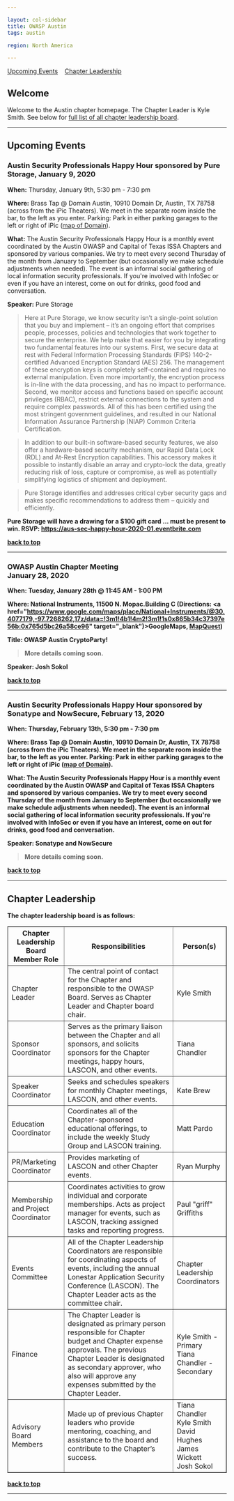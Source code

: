 ```yaml
---

layout: col-sidebar
title: OWASP Austin
tags: austin

region: North America

---
```

[Upcoming Events](#upcoming-events)&nbsp;&nbsp;&nbsp;   [Chapter Leadership](#chapter-leadership)

Welcome
-------
Welcome to the Austin chapter homepage. The Chapter Leader is Kyle Smith. See below for [full list of all chapter leadership board](#chapter-leadership).

<hr/>

Upcoming Events
---------------

### Austin Security Professionals Happy Hour sponsored by Pure Storage, January 9, 2020 ###

**When:** Thursday, January 9th, 5:30 pm - 7:30 pm

**Where:** Brass Tap @ Domain Austin, 10910 Domain Dr, Austin, TX 78758 (across from the iPic Theaters). We meet in the separate room inside the bar, to the left as you enter. Parking: Park in either parking garages to the left or right of iPic (<a href="https://www.simon.com/mall/the-domain/map/#/location/the-brass-tap" target="_blank">map of Domain</a>).

**What:** The Austin Security Professionals Happy Hour is a monthly event coordinated by the Austin OWASP and Capital of Texas ISSA Chapters and sponsored by various companies. We try to meet every second Thursday of the month from January to September (but occasionally we make schedule adjustments when needed). The event is an informal social gathering of local information security professionals. If you're involved with InfoSec or even if you have an interest, come on out for drinks, good food and conversation. 

**Speaker:** Pure Storage

<blockquote>Here at Pure Storage, we know security isn’t a single-point solution that you buy and implement – it’s an ongoing effort that comprises people, processes, policies and technologies that work together to secure the enterprise. We help make that easier for you by integrating two fundamental features into our systems. First, we secure data at rest with Federal Information Processing Standards (FIPS) 140-2-certified Advanced Encryption Standard (AES) 256. The management of these encryption keys is completely self-contained and requires no external manipulation. Even more importantly, the encryption process is in-line with the data processing, and has no impact to performance. Second, we monitor access and functions based on specific account privileges (RBAC), restrict external connections to the system and require complex passwords. All of this has been certified using the most stringent government guidelines, and resulted in our National Information Assurance Partnership (NIAP) Common Criteria Certification.</blockquote>

<blockquote>In addition to our built-in software-based security features, we also offer a hardware-based security mechanism, our Rapid Data Lock (RDL) and At-Rest Encryption capabilities. This accessory makes it possible to instantly disable an array and crypto-lock the data, greatly reducing risk of loss, capture or compromise, as well as potentially simplifying logistics of shipment and deployment.</blockquote>

<blockquote>Pure Storage identifies and addresses critical cyber security gaps and makes specific recommendations to address them – quickly and efficiently.</blockquote>

<strong>Pure Storage will have a drawing for a $100 gift card ... must be present to win.
RSVP: <a href="https://aus-sec-happy-hour-2020-01.eventbrite.com" target="_blank">https://aus-sec-happy-hour-2020-01.eventbrite.com</a>


[back to top](#owasp-austin)
<hr>

### OWASP Austin Chapter Meeting<br>January 28, 2020 ###

**When:** Tuesday, January 28th @ 11:45 AM - 1:00 PM

**Where:** National Instruments, 11500 N. Mopac.Building C (Directions: <a href="https://www.google.com/maps/place/National+Instruments/@30.4077179,-97.7268262,17z/data=!3m1!4b1!4m2!3m1!1s0x865b34c37397e56b:0x765d5bc26a58ce96" target="_blank")>GoogleMaps</a>, <a href="http://www.mapquest.com/maps?address=11500+N+Mo+Pac+Expy&amp;city=Austin&amp;state=TX&amp;zipcode=78759&amp;redirect=true"  target="_blank">MapQuest</a>)

**Title:** OWASP Austin CryptoParty!

<blockquote>More details coming soon.</blockquote>

**Speaker:** Josh Sokol

[back to top](#owasp-austin)
<hr>

### Austin Security Professionals Happy Hour sponsored by Sonatype and NowSecure, February 13, 2020 ###

**When:** Thursday, February 13th, 5:30 pm - 7:30 pm

**Where:** Brass Tap @ Domain Austin, 10910 Domain Dr, Austin, TX 78758 (across from the iPic Theaters). We meet in the separate room inside the bar, to the left as you enter. Parking: Park in either parking garages to the left or right of iPic (<a href="https://www.simon.com/mall/the-domain/map/#/location/the-brass-tap" target="_blank">map of Domain</a>).

**What:** The Austin Security Professionals Happy Hour is a monthly event coordinated by the Austin OWASP and Capital of Texas ISSA Chapters and sponsored by various companies. We try to meet every second Thursday of the month from January to September (but occasionally we make schedule adjustments when needed). The event is an informal social gathering of local information security professionals. If you're involved with InfoSec or even if you have an interest, come on out for drinks, good food and conversation. 

**Speaker:** Sonatype and NowSecure

<blockquote>More details coming soon.</blockquote>

[back to top](#owasp-austin)
<hr>

Chapter Leadership
------------------
The chapter leadership board is as follows:

<table cellpadding="5" cellspacing="0" border="1">
  <tr><th>Chapter Leadership Board Member Role</th>
      <th width="50%">Responsibilities</th>
      <th>Person(s)</th></tr>
  <tr><td>Chapter Leader</td>
      <td>The central point of contact for the Chapter and responsible to the OWASP Board. Serves as Chapter Leader and Chapter board chair.</td>
      <td>Kyle Smith</td></tr>
    <tr><td>Sponsor Coordinator</td>
      <td>Serves as the primary liaison between the Chapter and all sponsors, and solicits sponsors for the Chapter meetings, happy hours, LASCON, and other events.</td>
      <td>Tiana Chandler</td></tr>
    <tr><td>Speaker Coordinator</td>
      <td>Seeks and schedules speakers for monthly Chapter meetings, LASCON, and other events.</td>
      <td>Kate Brew</td></tr>
    <tr><td>Education Coordinator</td>
      <td>Coordinates all of the Chapter-sponsored educational offerings, to include the weekly Study Group and LASCON training.</td>
      <td>Matt Pardo</td></tr>
    <tr><td>PR/Marketing Coordinator</td>
      <td>Provides marketing of LASCON and other Chapter events.</td>
      <td>Ryan Murphy</td></tr>
    <tr><td>Membership and Project Coordinator</td>
      <td>Coordinates activities to grow individual and corporate memberships. Acts as project manager for events, such as LASCON, tracking assigned tasks and reporting progress.</td>
      <td>Paul "griff" Griffiths</td></tr>
    <tr><td>Events Committee</td>
      <td>All of the Chapter Leadership Coordinators are responsible for coordinating aspects of events, including the annual Lonestar Application Security Conference (LASCON). The Chapter Leader acts as the committee chair.</td>
      <td>Chapter Leadership Coordinators</td></tr>
    <tr><td>Finance</td>
      <td>The Chapter Leader is designated as primary person responsible for Chapter budget and Chapter expense approvals.
The previous Chapter Leader is designated as secondary approver, who also will approve any expenses submitted by the Chapter Leader.</td>
      <td>Kyle Smith - Primary<br/>Tiana Chandler - Secondary</td></tr>
    <tr><td>Advisory Board Members</td>
      <td>Made up of previous Chapter leaders who provide mentoring, coaching, and assistance to the board and contribute to the Chapter’s success.</td>
      <td>Tiana Chandler<br/>Kyle Smith<br/>David Hughes<br/>James Wickett<br/>Josh Sokol</td></tr>
</table>
  
[back to top](#owasp-austin)
<hr/>
